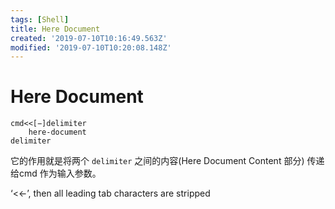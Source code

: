 ```yaml
---
tags: [Shell]
title: Here Document
created: '2019-07-10T10:16:49.563Z'
modified: '2019-07-10T10:20:08.148Z'
---
```


# Here Document

```
cmd<<[−]delimiter 
    here-document
delimiter
```

它的作用就是将两个 `delimiter` 之间的内容(Here Document Content 部分) 传递给cmd 作为输入参数。

‘<<-’, then all leading tab characters are stripped
